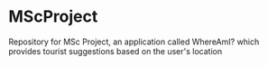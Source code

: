 # MScProject
Repository for MSc Project, an application called WhereAmI? which provides tourist suggestions based on the user's location
